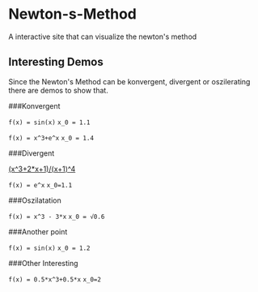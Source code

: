 Newton-s-Method
===============

A interactive site that can visualize the newton's method

Interesting Demos
---

Since the Newton's Method can be konvergent, divergent or oszilerating there are demos to show that.

###Konvergent

`f(x) = sin(x)` `x_0 = 1.1`

`f(x) = x^3+e^x` `x_0 = 1.4`

###Divergent

[(x^3+2*x+1)/(x+1)^4](http://csicar.github.io/Newton-s-Method/?funktion=(x^3+2*x+1)/(x+1)^4&x0=0&doFade=true&autoTangent=true&showCorrect=false&steps=15)

`f(x) = e^x` `x_0=1.1`

###Oszilatation

`f(x) = x^3 - 3*x` `x_0 = √0.6`

###Another point

`f(x) = sin(x)` `x_0 = 1.2`

###Other Interesting

`f(x) = 0.5*x^3+0.5*x` `x_0=2`
